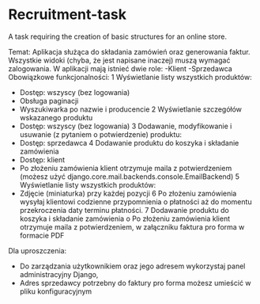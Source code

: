 # Recruitment-task
 A task requiring the creation of basic structures for an online store.

Temat: Aplikacja służąca do składania zamówień oraz generowania faktur.
Wszystkie widoki (chyba, że jest napisane inaczej) muszą wymagać zalogowania. W aplikacji mają istnieć dwie role:
-Klient
-Sprzedawca
Obowiązkowe funkcjonalności:
1 Wyświetlanie listy wszystkich produktów:
- Dostęp: wszyscy (bez logowania)
- Obsługa paginacji
- Wyszukiwarka po nazwie i producencie
2 Wyświetlanie szczegółów wskazanego produktu
- Dostęp: wszyscy (bez logowania)
3 Dodawanie, modyfikowanie i usuwanie (z pytaniem o potwierdzenie) produktu:
- Dostęp: sprzedawca
4 Dodawanie produktu do koszyka i składanie zamówienia
- Dostęp: klient
- Po złożeniu zamówienia klient otrzymuje maila z potwierdzeniem (możesz użyć
django.core.mail.backends.console.EmailBackend)
5 Wyświetlanie listy wszystkich produktów:
- Zdjęcie (miniaturka) przy każdej pozycji
6 Po złożeniu zamówienia wysyłaj klientowi codzienne przypomnienia o płatności aż do
momentu przekroczenia daty terminu płatności.
7 Dodawanie produktu do koszyka i składanie zamówienia
o Po złożeniu zamówienia klient otrzymuje maila z potwierdzeniem, w załączniku
faktura pro forma w formacie PDF

Dla uproszczenia:
- Do zarządzania użytkownikiem oraz jego adresem wykorzystaj panel administracyjny
Django,
- Adres sprzedawcy potrzebny do faktury pro forma możesz umieścić w pliku
konfiguracyjnym
